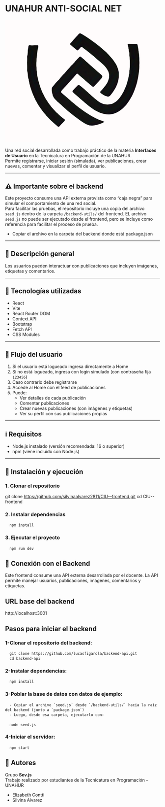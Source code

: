 # UNAHUR ANTI-SOCIAL NET
![Logo Unahur Anti Social Net](./public/antisocial-logo1.png)

Una red social desarrollada como trabajo práctico de la materia **Interfaces de Usuario** en la Tecnicatura en Programación de la UNAHUR.  
Permite registrarse, iniciar sesión (simulada), ver publicaciones, crear nuevas, comentar y visualizar el perfil de usuario.

---
## ⚠️ Importante sobre el backend

Este proyecto consume una API externa provista como “caja negra” para simular el comportamiento de una red social.  
Para facilitar las pruebas, el repositorio incluye una copia del archivo `seed.js` dentro de la carpeta `/backend-utils/` del frontend. EL archivo `seed.js` no puede ser ejecutado desde el frontend, pero se incluye como referencia para facilitar el proceso de prueba.

- Copiar el archivo en la carpeta del backend donde está package.json

---

## 📌 Descripción general

Los usuarios pueden interactuar con publicaciones que incluyen imágenes, etiquetas y comentarios.

---

## 🚀 Tecnologías utilizadas

   - React
   - Vite
   - React Router DOM
   - Context API
   - Bootstrap 
   -  Fetch API
   - CSS Modules 

---

## 🧭 Flujo del usuario

   1.  Si el usuario está logueado ingresa directamente a Home
   2. Si no está logueado, ingresa con login simulado (con contraseña fija `123456`)
   3. Caso contrario debe  registrarse
   4. Accede al Home con el feed de publicaciones
   5. Puede:
      - Ver detalles de cada publicación
      - Comentar publicaciones
      - Crear nuevas publicaciones (con imágenes y etiquetas)
      - Ver su perfil con sus publicaciones propias
     
---

## ℹ️ Requisitos
- Node.js instalado (versión recomendada: 16 o superior)
- npm (viene incluido con Node.js)

---

## 📂 Instalación y ejecución

   ### 1. Clonar el repositorio

   git clone https://github.com/silvinaalvarez2811/CIU--frontend.git
      cd CIU--frontend

   ### 2. Instalar dependencias
      npm install

   ### 3. Ejecutar el proyecto
      npm run dev

## 🔌 Conexión con el Backend

Este frontend consume una API externa desarrollada por el docente.
La API permite manejar usuarios, publicaciones, imágenes, comentarios y etiquetas.

## URL base del backend
   http://localhost:3001

## Pasos para iniciar el backend

   ### 1-Clonar el repositorio del backend:
      git clone https://github.com/lucasfigarola/backend-api.git
      cd backend-api

   ### 2-Instalar dependencias:
      npm install

   ### 3-Poblar la base de datos con datos de ejemplo:
      - Copiar el archivo `seed.js` desde `/backend-utils/` hacia la raíz del backend (junto a `package.json`)
      - Luego, desde esa carpeta, ejecutarlo con:
      
      node seed.js

   ### 4-Iniciar el servidor:
      npm start

## 👥 Autores

Grupo **Sev.js**  
Trabajo realizado por estudiantes de la Tecnicatura en Programación – UNAHUR

- Elizabeth Contti
- Silvina Alvarez










